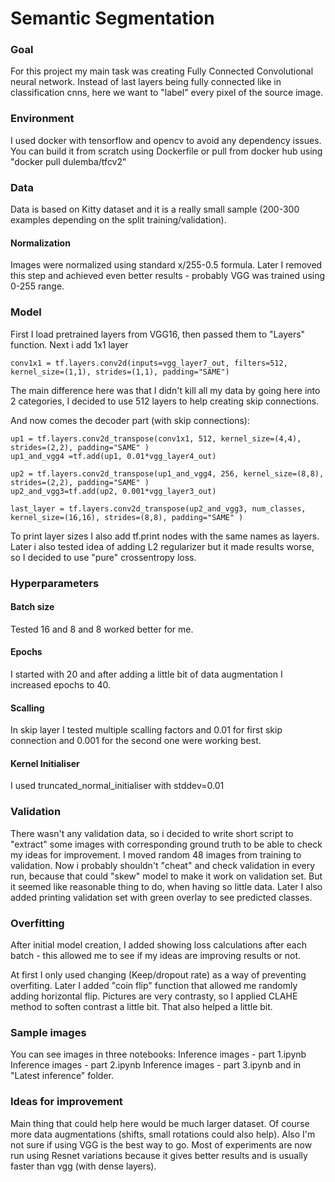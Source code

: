 # Semantic Segmentation


### Goal
For this project my main task was creating Fully Connected Convolutional neural network. 
Instead of last layers being fully connected like in classification cnns, here we want to "label" every pixel of the source image.

### Environment
I used docker with tensorflow and opencv to avoid any dependency issues. You can build it from scratch using Dockerfile or pull from docker hub using "docker pull dulemba/tfcv2"

### Data 
Data is based on Kitty dataset and it is a really small sample (200-300 examples depending on the split training/validation).

#### Normalization
Images were normalized using standard x/255-0.5 formula. Later I removed this step and achieved even better results - probably VGG was trained using 0-255 range. 

### Model
First I load pretrained layers from VGG16, then passed them to "Layers" function. 
Next i add 1x1 layer    

    conv1x1 = tf.layers.conv2d(inputs=vgg_layer7_out, filters=512, kernel_size=(1,1), strides=(1,1), padding="SAME")

The main difference here was that I didn't kill all my data by going here into 2 categories, I decided to use 512 layers to help creating skip connections.


And now comes the decoder part (with skip connections):

    up1 = tf.layers.conv2d_transpose(conv1x1, 512, kernel_size=(4,4), strides=(2,2), padding="SAME" )
    up1_and_vgg4 =tf.add(up1, 0.01*vgg_layer4_out)

    up2 = tf.layers.conv2d_transpose(up1_and_vgg4, 256, kernel_size=(8,8), strides=(2,2), padding="SAME" )
    up2_and_vgg3=tf.add(up2, 0.001*vgg_layer3_out)

    last_layer = tf.layers.conv2d_transpose(up2_and_vgg3, num_classes, kernel_size=(16,16), strides=(8,8), padding="SAME" )

To print layer sizes I also add tf.print nodes with the same names as layers.
Later i also tested idea of adding L2 regularizer but it made results worse, so I decided to use "pure" crossentropy loss.



### Hyperparameters
#### Batch size
Tested 16 and 8 and 8 worked better for me.

#### Epochs
I started with 20 and after adding a little bit of data augmentation I increased epochs to 40.

#### Scalling
In skip layer I tested multiple scalling factors and 0.01 for first skip connection and 0.001 for the second one were working best.

#### Kernel Initialiser
I used truncated_normal_initialiser with stddev=0.01


### Validation
There wasn't any validation data, so i decided to write short script to "extract" some images with corresponding ground truth to be able to check my ideas for improvement. I moved random 48 images from training to validation. Now i probably shouldn't "cheat" and check validation in every run, because that could "skew" model to make it work on validation set. But it seemed like reasonable thing to do, when having so little data. 
Later I also added printing validation set with green overlay to see predicted classes. 


### Overfitting
After initial model creation, I added showing loss calculations after each batch - this allowed me to see if my ideas are improving results or not. 

At first I only used changing (Keep/dropout rate) as a way of preventing overfiting. Later I added "coin flip" function that allowed me randomly adding horizontal flip. Pictures are very contrasty, so I applied CLAHE method to soften contrast a little bit. That also helped a little bit. 


### Sample images

You can see images in three notebooks:
Inference images - part 1.ipynb
Inference images - part 2.ipynb
Inference images - part 3.ipynb
and in "Latest inference" folder.


### Ideas for improvement
Main thing that could help here would be much larger dataset. Of course more data augmentations (shifts, small rotations could also help). Also I'm not sure if using VGG is the best way to go. Most of experiments are now run using Resnet variations because it gives better results and is usually faster than vgg (with dense layers). 



 

